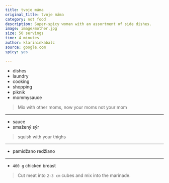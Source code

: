 ```yaml
---
title: tvoje máma
original_title: tvoje máma
category: not food
description: Super-spicy woman with an assortment of side dishes.
image: image/mother.jpg
size: 50 servings
time: 4 minutes
author: klarininkabalc
source: google.com
spicy: yes

---
```


* dishes
* laundry
* cooking
* shopping
* piknik
* mommysauce

> Mix with other moms, now your moms not your mom

---

* sauce
* smažený sýr

> squish with your thighs

---

* pamidžano redžiano

---

* `400 g` chicken breast

> Cut meat into `2-3 cm` cubes and mix into the marinade.


